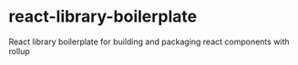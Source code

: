 # react-library-boilerplate

React library boilerplate for building and packaging react components with rollup
